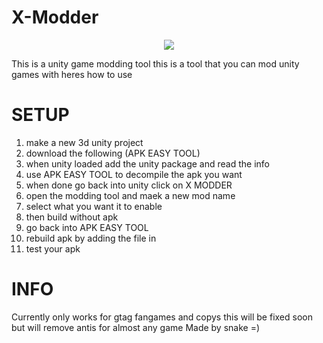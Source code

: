 # X-Modder
<p align="center">
<a href="https://discord.gg/kpFdb9RWXK"><img src="https://img.shields.io/discord/1305016247812882524?label=discord&style=for-the-badge&color=blueviolet"></a>
</p>

This is a unity game modding tool
this is a tool that you can mod unity games with heres how to use 

# SETUP
1. make a new 3d unity project 
2. download the following 
(APK EASY TOOL)
3. when unity loaded add the unity package and read the info 
4. use APK EASY TOOL to decompile the apk you want
5. when done go back into unity click on X MODDER
6. open the modding tool and maek a new mod name 
7. select what you want it to enable 
8. then build without apk 
9. go back into APK EASY TOOL
10. rebuild apk by adding the file in 
11. test your apk

# INFO
Currently only works for gtag fangames and copys this will be fixed soon
but will remove antis for almost any game
Made by snake =)
